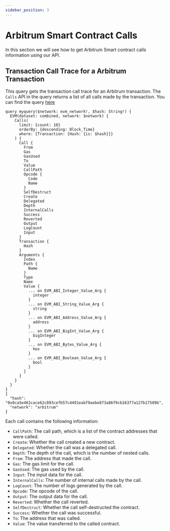 ```yaml
---
sidebar_position: 3
---
```


# Arbitrum Smart Contract Calls

In this section we will see how to get Arbitrum Smart contract calls information using our API.


<head>
<meta name="title" content="Arbitrum Smart Contract Calls API"/>

<meta name="description" content="Explore Arbitrum smart contract call data. Analyze smart contract calls with detailed information."/>

<meta name="keywords" content="Arbitrum, smart contract, Arbitrum smart contracts, blockchain transactions, blockchain analysis, smart contract calls, DApps, cryptocurrency, token transfers, crypto transactions, Arbitrum transactions, blockchain analytics, Arbitrum data"/>

<meta name="robots" content="index, follow"/>
<meta http-equiv="Content-Type" content="text/html; charset=utf-8"/>
<meta name="language" content="English"/>

<!-- Open Graph / Facebook -->
<meta property="og:type" content="website" />

<meta property="og:title" content="Arbitrum Smart Contract Calls API" />

<meta property="og:description" content="Explore Arbitrum smart contract call data. Analyze smart contract calls with detailed information."/>

<!-- Twitter -->
<meta property="twitter:card" content="summary_large_image" />

<meta property="twitter:title" content="Arbitrum Smart Contract Calls API" />

<meta property="twitter:description" content="Explore Arbitrum smart contract call data. Analyze smart contract calls with detailed information." />
</head>

## Transaction Call Trace for a Arbitrum Transaction

This query gets the transaction call trace for an Arbitrum transaction. The `Calls` API in the query returns a list of all calls made by the transaction.
You can find the query [here](https://ide.bitquery.io/Transaction-Call-Trace-Arbitrum)

```
query myquery($network: evm_network!, $hash: String!) {
  EVM(dataset: combined, network: $network) {
    Calls(
      limit: {count: 10}
      orderBy: {descending: Block_Time}
      where: {Transaction: {Hash: {is: $hash}}}
    ) {
      Call {
        From
        Gas
        GasUsed
        To
        Value
        CallPath
        Opcode {
          Code
          Name
        }
        SelfDestruct
        Create
        Delegated
        Depth
        InternalCalls
        Success
        Reverted
        Output
        LogCount
        Input
      }
      Transaction {
        Hash
      }
      Arguments {
        Index
        Path {
          Name
        }
        Type
        Name
        Value {
          ... on EVM_ABI_Integer_Value_Arg {
            integer
          }
          ... on EVM_ABI_String_Value_Arg {
            string
          }
          ... on EVM_ABI_Address_Value_Arg {
            address
          }
          ... on EVM_ABI_BigInt_Value_Arg {
            bigInteger
          }
          ... on EVM_ABI_Bytes_Value_Arg {
            hex
          }
          ... on EVM_ABI_Boolean_Value_Arg {
            bool
          }
        }
      }
    }
  }
}
{
  "hash": "0x0ca5e462cace62c893cefb57c4491eabf9aebe873a86f9cb16377a127b17589b",
  "network": "arbitrum"
}
```

Each call contains the following information:

- `CallPath`: The call path, which is a list of the contract addresses that were called.
- `Create`: Whether the call created a new contract.
- `Delegated`: Whether the call was a delegated call.
- `Depth`: The depth of the call, which is the number of nested calls.
- `From`: The address that made the call.
- `Gas`: The gas limit for the call.
- `GasUsed`: The gas used by the call.
- `Input`: The input data for the call.
- `InternalCalls`: The number of internal calls made by the call.
- `LogCount`: The number of logs generated by the call.
- `Opcode`: The opcode of the call.
- `Output`: The output data for the call.
- `Reverted`: Whether the call reverted.
- `SelfDestruct`: Whether the call self-destructed the contract.
- `Success`: Whether the call was successful.
- `To`: The address that was called.
- `Value`: The value transferred to the called contract.
